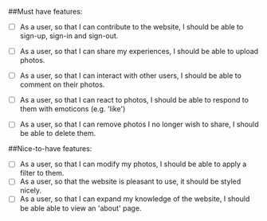 ##Must have features:


- [ ] As a user, so that I can contribute to the website, I should be able to sign-up, sign-in and sign-out.
- [ ] As a user, so that I can share my experiences, I should be able to upload photos.
- [ ] As a user, so that I can interact with other users, I should be able to comment on their photos.
- [ ] As a user, so that I can react to photos, I should be able to respond to them with emoticons (e.g. 'like')
- [ ] As a user, so that I can remove photos I no longer wish to share, I should be able to delete them.


##Nice-to-have features:


- [ ] As a user, so that I can modify my photos, I should be able to apply a filter to them.
- [ ] As a user, so that the website is pleasant to use, it should be styled nicely.
- [ ] As a user, so that I can expand my knowledge of the website, I should be able able to view an 'about' page.
